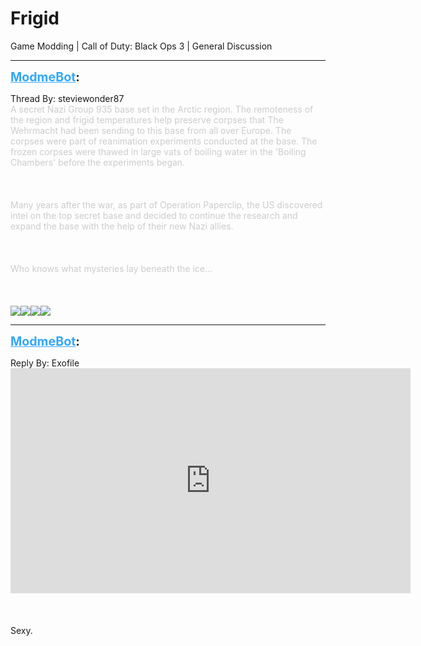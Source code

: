# Frigid
Game Modding | Call of Duty: Black Ops 3 | General Discussion

---
<strong style="font-size: 1.4em;"><span style="text-decoration: underline;text-decoration-color: #34a7f9;"><span style="color:#34a7f9;">ModmeBot</span></span>:</strong>

<p>Thread By: steviewonder87<br /><span style="color:#cccccc;">A secret Nazi Group 935 base set in the Arctic region. The remoteness of the region and frigid temperatures help preserve corpses that The Wehrmacht had been sending to this base from all over Europe. The corpses were part of reanimation experiments conducted at the base. The frozen corpses were thawed in large vats of boiling water in the &#39;Boiling Chambers&#39; before the experiments began.<br /><br /><br /><br />Many years after the war, as part of Operation Paperclip, the US discovered intel on the top secret base and decided to continue the research and expand the base with the help of their new Nazi allies.<br /><br /><br /><br />Who knows what mysteries lay beneath the ice...</span><br /><br /><br /><br /><span style="color:#cccccc;"><img style="max-width: 500px;" src="http://i.imgur.com/hFVZ6X5.jpg"><img style="max-width: 500px;" src="http://i.imgur.com/PnkAWQJ.jpg"><img style="max-width: 500px;" src="http://i.imgur.com/syxCGff.jpg"><img style="max-width: 500px;" src="http://i.imgur.com/6K8hTYv.jpg"></span></p>

---
<strong style="font-size: 1.4em;"><span style="text-decoration: underline;text-decoration-color: #34a7f9;"><span style="color:#34a7f9;">ModmeBot</span></span>:</strong>

<p>Reply By: Exofile<br /><iframe type="text/html" width="640" height="360" src="https://www.youtube.com/embed/YkTHtWX7CCY" frameborder="0"></iframe><br /><br /><br /><br />Sexy.</p>
